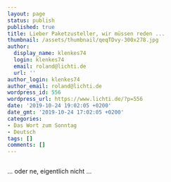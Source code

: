 ```yaml
---
layout: page
status: publish
published: true
title: Lieber Paketzusteller, wir müssen reden ...
thumbnail: /assets/thumbnail/qeqTDvy-300x278.jpg
author:
  display_name: klenkes74
  login: klenkes74
  email: roland@lichti.de
  url: ''
author_login: klenkes74
author_email: roland@lichti.de
wordpress_id: 556
wordpress_url: https://www.lichti.de/?p=556
date: '2019-10-24 19:02:05 +0200'
date_gmt: '2019-10-24 17:02:05 +0200'
categories:
- Das Wort zum Sonntag
- Deutsch
tags: []
comments: []
---
```

<p><!-- wp:image {"id":557} --></p>
<figure class="wp-block-image"><img src="https://www.lichti.de/wp-content/uploads/2019/10/Unterschrieben-von-Haustür.png" alt="" class="wp-image-557"/></figure>
<p><!-- /wp:image --></p>
<p><!-- wp:paragraph --></p>
<p>... oder ne, eigentlich nicht ...</p>
<p><!-- /wp:paragraph --></p>
